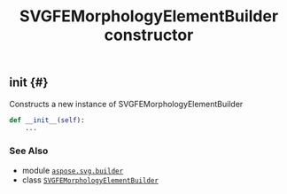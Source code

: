 ﻿---
title: SVGFEMorphologyElementBuilder constructor
second_title: Aspose.SVG for Python via .NET API References
description: 
type: docs
weight: 10
url: /python-net/aspose.svg.builder/svgfemorphologyelementbuilder/__init__/
is_root: false
---

## __init__ {#}

Constructs a new instance of SVGFEMorphologyElementBuilder



```python
def __init__(self):
    ...
```





### See Also
* module [`aspose.svg.builder`](../../)
* class [`SVGFEMorphologyElementBuilder`](/svg/python-net/aspose.svg.builder/svgfemorphologyelementbuilder)
